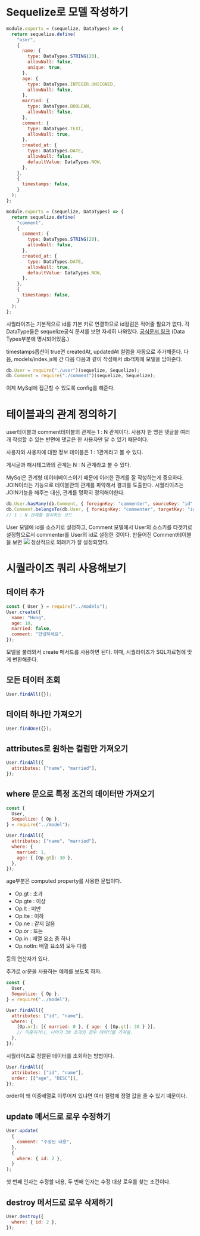 # Sequelize로 모델 작성하기

```js
module.exports = (sequelize, DataTypes) => {
  return sequelize.define(
    "user",
    {
      name: {
        type: DataTypes.STRING(20),
        allowNull: false,
        unique: true,
      },
      age: {
        type: DataTypes.INTEGER.UNSIGNED,
        allowNull: false,
      },
      married: {
        type: DataTypes.BOOLEAN,
        allowNull: false,
      },
      comment: {
        type: DataTypes.TEXT,
        allowNull: true,
      },
      created_at: {
        type: DataTypes.DATE,
        allowNull: false,
        defaultValue: DataTypes.NOW,
      },
    },
    {
      timestamps: false,
    }
  );
};
```

```js
module.exports = (sequelize, DataTypes) => {
  return sequelize.define(
    "comment",
    {
      comment: {
        type: DataTypes.STRING(20),
        allowNull: false,
      },
      created_at: {
        type: DataTypes.DATE,
        allowNull: true,
        defaultValue: DataTypes.NOW,
      },
    },
    {
      timestamps: false,
    }
  );
};
```

시퀄라이즈는 기본적으로 id를 기본 키로 연결하므로 id컬럼은 적어줄 필요가 없다.
각 DataType들은 sequelize공식 문서를 보면 자세히 나와있다.
[공식문서 링크](https://sequelize.org/master/manual/model-basics.html) (Data Types부분에 명시되어있음.)

timestamps옵션이 true면 createdAt, updatedAt 컬럼을 자동으로 추가해준다.
다음, models/index.js에 간 다음 다음과 같이 작성해서 db객체에 모델을 담아준다.

```js
db.User = require("./user")(sequelize, Sequelize);
db.Comment = require("./comment")(sequelize, Sequelize);
```

이제 MySql에 접근할 수 있도록 config를 해준다.

# 테이블과의 관계 정의하기

user테이블과 comment테이블의 관계는 1 : N 관계이다.
사용자 한 명은 댓글을 여러개 작성할 수 있는 반면에 댓글은 한 사용자만 달 수 있기 때문이다.

사용자와 사용자에 대한 정보 테이블은 1 : 1관계라고 볼 수 있다.

게시글과 해시테그와의 관계는 N : N 관계라고 볼 수 있다.

MySql은 관계형 데이터베이스이기 때문에 이러한 관계를 잘 작성하는게 중요하다.
JOIN이라는 기능으로 테이블관의 관계를 파악해서 결과를 도출한다.
시퀄라이즈는 JOIN기능을 해주는 대신, 관계를 명확히 정의해야한다.

```js
db.User.hasMany(db.Comment, { foreignKey: "commenter", sourceKey: "id" });
db.Comment.belongsTo(db.User, { foreignKey: "commenter", targetKey: "id" });
// 1 : N 관계를 명시하는 코드
```

User 모델에 id를 소스키로 설정하고, Comment 모델에서 User의 소스키를 타겟키로 설정함으로서 commenter를 User의 id로 설정한 것이다.
만들어진 Comment테이블을 보면
![](https://images.velog.io/images/hjh040302/post/2ff3f7ec-0b3c-4ea0-bdb9-6b0d195ea345/image.png)
정상적으로 외래키가 잘 설정되었다.

# 시퀄라이즈 쿼리 사용해보기

## 데이터 추가

```js
const { User } = require("../models");
User.create({
  name: "Hong",
  age: 18,
  married: false,
  comment: "안녕하세요",
});
```

모델을 불러와서 create 메서드를 사용하면 된다.
이때, 시퀄라이즈가 SQL자료형에 맞게 변환해준다.

## 모든 데이터 조회

```js
User.findAll({});
```

## 데이터 하나만 가져오기

```js
User.findOne({});
```

## attributes로 원하는 컬럼만 가져오기

```js
User.findAll({
  attributes: ["name", "married"],
});
```

## where 문으로 특정 조건의 데이터만 가져오기

```js
const {
  User,
  Sequelize: { Op },
} = require("../model");

User.findAll({
  attributes: ["name", "married"],
  where: {
    married: 1,
    age: { [Op.gt]: 30 },
  },
});
```

age부분은 computed property를 사용한 문법이다.

- Op.gt : 초과
- Op.gte : 이상
- Op.lt : 미만
- Op.lte : 이하
- Op.ne : 같지 않음
- Op.or : 또는
- Op.in : 배열 요소 중 하나
- Op.notIn: 배열 요소와 모두 다름

등의 연산자가 있다.

추가로 or문을 사용하는 예제를 보도록 하자.

```js
const {
  User,
  Sequelize: { Op },
} = require("../model");

User.findAll({
  attributes: ["id", "name"],
  where: {
    [Op.or]: [{ married: 0 }, { age: { [Op.gt]: 30 } }],
    // 미혼이거나, 나이가 30 초과인 경우 데이터를 가져옴.
  },
});
```

시퀄라이즈로 정렬된 데이터를 조회하는 방법이다.

```js
User.findAll({
  attributes: ["id", "name"],
  order: [["age", "DESC"]],
});
```

order이 왜 이중배열로 이루어져 있냐면 여러 컬럼에 정열 값을 줄 수 있기 때문이다.

## update 메서드로 로우 수정하기

```js
User.update(
  {
    comment: "수정된 내용",
  },
  {
    where: { id: 2 },
  }
);
```

첫 번째 인자는 수정할 내용, 두 번째 인자는 수정 대상 로우를 찾는 조건이다.

## destroy 메서드로 로우 삭제하기

```js
User.destroy({
  where: { id: 2 },
});
```
